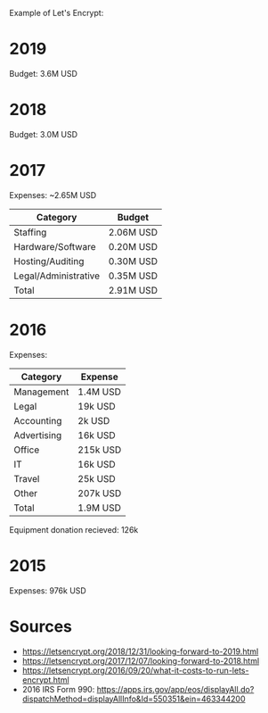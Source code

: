 Example of Let's Encrypt:

# 2019

Budget: 3.6M USD

# 2018

Budget: 3.0M USD

# 2017

Expenses: ~2.65M USD

|Category|Budget|
|---|---|
|Staffing|2.06M USD|
|Hardware/Software|0.20M USD|
|Hosting/Auditing|0.30M USD|
|Legal/Administrative|0.35M USD|
|Total|2.91M USD|

# 2016

Expenses:

|Category|Expense|
|---|---|
|Management|1.4M USD|
|Legal|19k USD|
|Accounting|2k USD|
|Advertising|16k USD|
|Office|215k USD|
|IT|16k USD|
|Travel|25k USD|
|Other|207k USD|
|Total|1.9M USD|

Equipment donation recieved: 126k

# 2015

Expenses: 976k USD

# Sources

- https://letsencrypt.org/2018/12/31/looking-forward-to-2019.html
- https://letsencrypt.org/2017/12/07/looking-forward-to-2018.html
- https://letsencrypt.org/2016/09/20/what-it-costs-to-run-lets-encrypt.html
- 2016 IRS Form 990: https://apps.irs.gov/app/eos/displayAll.do?dispatchMethod=displayAllInfo&Id=550351&ein=463344200

